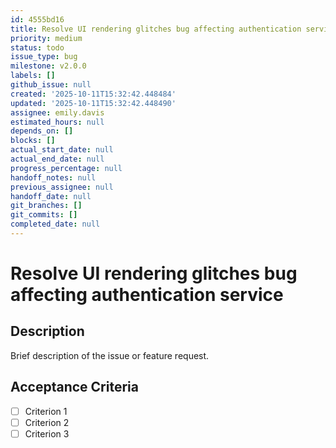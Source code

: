 ```yaml
---
id: 4555bd16
title: Resolve UI rendering glitches bug affecting authentication service
priority: medium
status: todo
issue_type: bug
milestone: v2.0.0
labels: []
github_issue: null
created: '2025-10-11T15:32:42.448484'
updated: '2025-10-11T15:32:42.448490'
assignee: emily.davis
estimated_hours: null
depends_on: []
blocks: []
actual_start_date: null
actual_end_date: null
progress_percentage: null
handoff_notes: null
previous_assignee: null
handoff_date: null
git_branches: []
git_commits: []
completed_date: null
---
```


# Resolve UI rendering glitches bug affecting authentication service

## Description

Brief description of the issue or feature request.

## Acceptance Criteria

- [ ] Criterion 1
- [ ] Criterion 2
- [ ] Criterion 3